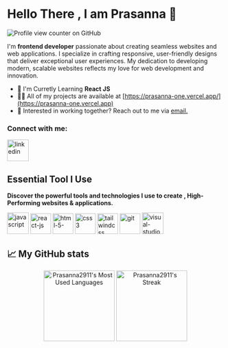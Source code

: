 # Hello There , I am Prasanna 👋

<!-- <h3 align="center">Building Scalable Modern Webiste For Future</h3> -->

![Profile view counter on GitHub](https://komarev.com/ghpvc/?username=Prasanna2911)

<div class="github-introduction">

I'm **frontend developer** passionate about creating seamless websites and web applications. I specialize in crafting responsive, user-friendly designs that deliver exceptional user experiences. My dedication to developing modern, scalable websites reflects my love for web development and innovation.

</div>

- 🌱 I'm Curretly Learning <b>React JS</b>
- 👨‍💻 All of my projects are available at [https://prasanna-one.vercel.app/](https://prasanna-one.vercel.app)
- 💼 Interested in working together? Reach out to me via <a href="mailto:prasannabp2004@gmail.com">email.</a>

<h3 align="left">Connect with me:</h3>

<p align="left">
 <a href="https://www.linkedin.com/in/bpprasanna2911/" target="_blank">
  <img width="50" height="50" src="https://img.icons8.com/fluency/50/linkedin.png" alt="linkedin"/>
 </a> 
</p>

## Essential Tool I Use

**Discover the powerful tools and technologies I use to create , High-Performing websites & applications.**

<div class="skills-div">
  <img
              width="50"
              height="50"
              src="https://img.icons8.com/fluency/50/javascript.png"
              alt="javascript"
            />
            <img
              width="48"
              height="48"
              src="https://img.icons8.com/color/48/react-native.png"
              alt="react-js"
            />
         <img
              width="48"
              height="48"
              src="https://img.icons8.com/color/48/html-5--v1.png"
              alt="html-5-"
            />
             <img
              width="48"
              height="48"
              src="https://img.icons8.com/color/48/css3.png"
              alt="css3"
            />
             <img
              width="48"
              height="48"
              src="https://img.icons8.com/color/48/tailwindcss.png"
              alt="tailwindcss"
            />
             <img
              width="48"
              height="48"
              src="https://img.icons8.com/color/48/git.png"
              alt="git"
              className="z-10"
            />
            <img width="50" height="50" src="https://img.icons8.com/fluency/50/visual-studio-code-2019.png" alt="visual-studio-code-2019"/>
</div>

## 📈 My GitHub stats

<div class="badges-githubstats">
<p align="center">

<img src="https://github-readme-stats.vercel.app/api/top-langs/?username=Prasanna2911&layout=compact&theme=tokyonight&hide_border=true" alt="Prasanna2911's Most Used Languages" height="165">
<!-- github Streak -->
<img src="https://github-readme-streak-stats.herokuapp.com/?user=Prasanna2911&theme=tokyonight&hide_border=true" alt="Prasanna2911's Streak" height="165">

</p>
</div>
